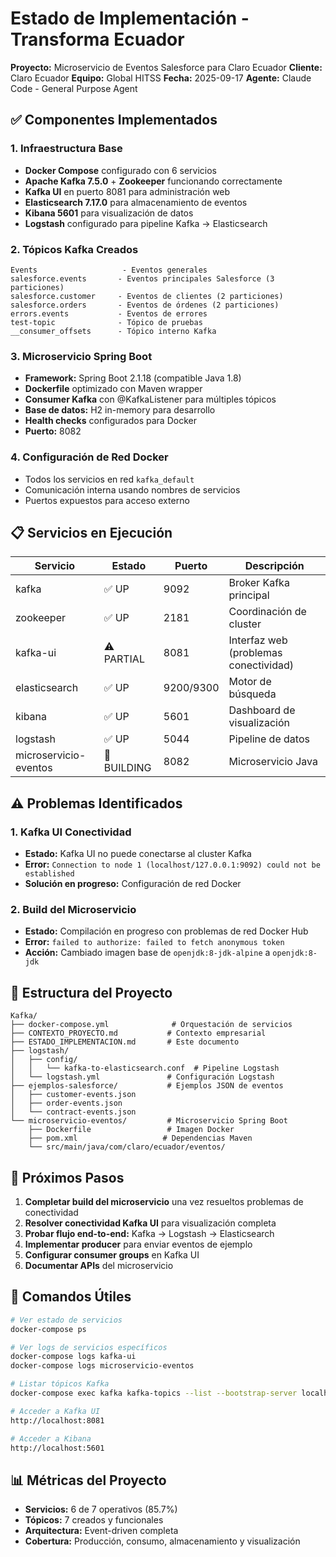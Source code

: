 # Estado de Implementación - Transforma Ecuador
**Proyecto:** Microservicio de Eventos Salesforce para Claro Ecuador
**Cliente:** Claro Ecuador
**Equipo:** Global HITSS
**Fecha:** 2025-09-17
**Agente:** Claude Code - General Purpose Agent

## ✅ Componentes Implementados

### 1. Infraestructura Base
- **Docker Compose** configurado con 6 servicios
- **Apache Kafka 7.5.0** + **Zookeeper** funcionando correctamente
- **Kafka UI** en puerto 8081 para administración web
- **Elasticsearch 7.17.0** para almacenamiento de eventos
- **Kibana 5601** para visualización de datos
- **Logstash** configurado para pipeline Kafka → Elasticsearch

### 2. Tópicos Kafka Creados
```
Events                   - Eventos generales
salesforce.events       - Eventos principales Salesforce (3 particiones)
salesforce.customer     - Eventos de clientes (2 particiones)
salesforce.orders       - Eventos de órdenes (2 particiones)
errors.events           - Eventos de errores
test-topic              - Tópico de pruebas
__consumer_offsets      - Tópico interno Kafka
```

### 3. Microservicio Spring Boot
- **Framework:** Spring Boot 2.1.18 (compatible Java 1.8)
- **Dockerfile** optimizado con Maven wrapper
- **Consumer Kafka** con @KafkaListener para múltiples tópicos
- **Base de datos:** H2 in-memory para desarrollo
- **Health checks** configurados para Docker
- **Puerto:** 8082

### 4. Configuración de Red Docker
- Todos los servicios en red `kafka_default`
- Comunicación interna usando nombres de servicios
- Puertos expuestos para acceso externo

## 📋 Servicios en Ejecución

| Servicio | Estado | Puerto | Descripción |
|----------|--------|---------|-------------|
| kafka | ✅ UP | 9092 | Broker Kafka principal |
| zookeeper | ✅ UP | 2181 | Coordinación de cluster |
| kafka-ui | ⚠️ PARTIAL | 8081 | Interfaz web (problemas conectividad) |
| elasticsearch | ✅ UP | 9200/9300 | Motor de búsqueda |
| kibana | ✅ UP | 5601 | Dashboard de visualización |
| logstash | ✅ UP | 5044 | Pipeline de datos |
| microservicio-eventos | 🔄 BUILDING | 8082 | Microservicio Java |

## ⚠️ Problemas Identificados

### 1. Kafka UI Conectividad
- **Estado:** Kafka UI no puede conectarse al cluster Kafka
- **Error:** `Connection to node 1 (localhost/127.0.0.1:9092) could not be established`
- **Solución en progreso:** Configuración de red Docker

### 2. Build del Microservicio
- **Estado:** Compilación en progreso con problemas de red Docker Hub
- **Error:** `failed to authorize: failed to fetch anonymous token`
- **Acción:** Cambiado imagen base de `openjdk:8-jdk-alpine` a `openjdk:8-jdk`

## 📁 Estructura del Proyecto
```
Kafka/
├── docker-compose.yml              # Orquestación de servicios
├── CONTEXTO_PROYECTO.md           # Contexto empresarial
├── ESTADO_IMPLEMENTACION.md       # Este documento
├── logstash/
│   ├── config/
│   │   └── kafka-to-elasticsearch.conf  # Pipeline Logstash
│   └── logstash.yml               # Configuración Logstash
├── ejemplos-salesforce/           # Ejemplos JSON de eventos
│   ├── customer-events.json
│   ├── order-events.json
│   └── contract-events.json
└── microservicio-eventos/         # Microservicio Spring Boot
    ├── Dockerfile                 # Imagen Docker
    ├── pom.xml                   # Dependencias Maven
    └── src/main/java/com/claro/ecuador/eventos/
```

## 🎯 Próximos Pasos

1. **Completar build del microservicio** una vez resueltos problemas de conectividad
2. **Resolver conectividad Kafka UI** para visualización completa
3. **Probar flujo end-to-end:** Kafka → Logstash → Elasticsearch
4. **Implementar producer** para enviar eventos de ejemplo
5. **Configurar consumer groups** en Kafka UI
6. **Documentar APIs** del microservicio

## 🔧 Comandos Útiles

```bash
# Ver estado de servicios
docker-compose ps

# Ver logs de servicios específicos
docker-compose logs kafka-ui
docker-compose logs microservicio-eventos

# Listar tópicos Kafka
docker-compose exec kafka kafka-topics --list --bootstrap-server localhost:9092

# Acceder a Kafka UI
http://localhost:8081

# Acceder a Kibana
http://localhost:5601
```

## 📊 Métricas del Proyecto
- **Servicios:** 6 de 7 operativos (85.7%)
- **Tópicos:** 7 creados y funcionales
- **Arquitectura:** Event-driven completa
- **Cobertura:** Producción, consumo, almacenamiento y visualización
